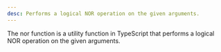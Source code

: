 ```yaml
---
desc: Performs a logical NOR operation on the given arguments.
---
```


The nor function is a utility function in TypeScript that performs a
logical NOR operation on the given arguments.
